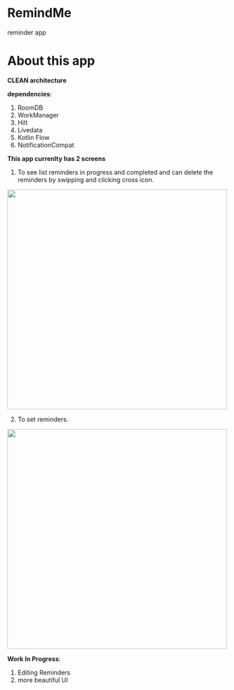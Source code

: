 # RemindMe
reminder app

# About this app

**CLEAN architecture**

**dependencies**:
1. RoomDB
2. WorkManager
3. Hilt
4. Livedata
5. Kotlin Flow
6. NotificationCompat

**This app currenlty has 2 screens**
1. To see list reminders in progress and completed and can delete the reminders by swipping and clicking cross icon.
 <img src = https://user-images.githubusercontent.com/50947867/200899703-81928900-c125-4c64-8fc5-6b977ed53394.jpg height = 500px />

2. To set reminders.
 <img src = https://user-images.githubusercontent.com/50947867/200899703-81928900-c125-4c64-8fc5-6b977ed53394.jpg height = 500px />



**Work In Progress**:
1. Editing Reminders
2. more beautiful UI
